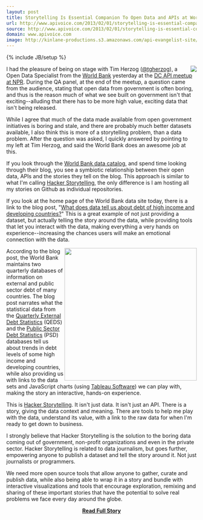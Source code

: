 ```yaml
---
layout: post
title: Storytelling Is Essential Companion To Open Data and APIs at World Bank
url: http://www.apivoice.com/2013/02/01/storytelling-is-essential-companion-to-open-data-and-apis-at-world-bank/
source: http://www.apivoice.com/2013/02/01/storytelling-is-essential-companion-to-open-data-and-apis-at-world-bank/
domain: www.apivoice.com
image: http://kinlane-productions.s3.amazonaws.com/api-evangelist-site/blog/The-World-Bank-Logo.png
---
```

{% include JB/setup %}<p><p>
     <a href="http://data.worldbank.org/" target="_blank"><img src="https://s3.amazonaws.com/kinlane-productions/api-evangelist/world-bank/The-World-Bank-Logo.png"  align="right" /></a>
</p>
<p>
     I had the pleasure of being on stage with Tim Herzog (<a rel="user" href="http://twitter.com/tgherzog" target="_blank"><span class="at">@tgherzog</a>), a Open Data Specialist from the <a title="World Bank" href="http://worldbank.com">World Bank</a> yesterday at the <a href="/2013/02/01/a-conversation-about-apis-in-washington-dc/">DC API meetup at NPR</a>. During the QA panel, at the end of the meetup, a question came from the audience, stating that open data from government is often boring, and thus is the reason much of what we see built on government isn't that exciting--alluding that there has to be more high value, exciting data that isn't being released.
</p>
<p>
     While I agree that much of the data made available from open government initiatives is boring and stale, and there are probably much better datasets available, I also think this is more of a storytelling problem, than a data problem. After the question was asked, I quickly answered by pointing to my left at Tim Herzog, and said the World Bank does an awesome job at this.
</p>
<p>
     If you look through the <a href="http://data.worldbank.org/">World Bank data catalog</a>, and spend time looking through their blog, you see a symbiotic relationship between their open data, APIs and the stories they tell on the blog. This approach is similar to what I'm calling <a title="Hacker Storytelling" href="http://hackerstorytelling.com">Hacker Storytelling</a>, the only difference is I am hosting all my stories on Github as individual repositories.
</p>
<p>
     If you look at the home page of the World Bank data site today, there is a link to the blog post, "<a href="http://blogs.worldbank.org/opendata/what-does-data-tell-us-about-debt-of-high-income-and-developing-countries">What does data tell us about debt of high income and developing countries?</a>" This is a great example of not just providing a dataset, but actually telling the story around the data, while providing tools that let you interact with the data, making everything a very hands on experience--increasing the chances users will make an emotional connection with the data.
</p>
<p>
     <a href="http://blogs.worldbank.org/opendata/what-does-data-tell-us-about-debt-of-high-income-and-developing-countries" target="_blank"><img src="https://s3.amazonaws.com/kinlane-productions/api-evangelist/world-bank/World-Bank-Exernal-Debt-to-GDP-Ratio.png"  width="350" align="right" /></a>
</p>
<p>
     According to the blog post, the World Bank maintains two quarterly databases of information on external and public sector debt of many countries. The blog post narrates what the statistical data from the <a href="http://worldbank.org/qeds">Quarterly External Debt Statistics</a> (QEDS) and the <a href="http://worldbank.org/qpsd">Public Sector Debt Statistics</a> (PSD) databases tell us about trends in debt levels of some high income and developing countries, while also providing us with links to the data sets and JavaScript charts (using <a href="http://www.tableausoftware.com">Tableau Software</a>) we can play with, making the story an interactive, hands-on experience.
</p>
<p>
     This is <a title="Hacker Storytelling" href="http://hackerstorytelling.com">Hacker Storytelling</a>. It isn't just data. It isn't just an API. There is a story, giving the data context and meaning. There are tools to help me play with the data, understand its value, with a link to the raw data for when I'm ready to get down to business.
</p>
<p>
     I strongly believe that Hacker Storytelling is the solution to the boring data coming out of government, non-profit organizations and even in the private sector. Hacker Storytelling is related to data journalism, but goes further, empowering anyone to publish a dataset and tell the story around it. Not just journalists or programmers.
</p>
<p>
     We need more open source tools that allow anyone to gather, curate and publish data, while also being able to wrap it in a story and bundle with interactive visualizations and tools that encourage exploration, remixing and sharing of these important stories that have the potential to solve real problems we face every day around the globe.
</p></p>
<center><p><a href="http://www.apivoice.com/2013/02/01/storytelling-is-essential-companion-to-open-data-and-apis-at-world-bank/" style='padding:25px; font-sze:18px; font-weight: bold;'>Read Full Story</a></p></center>
